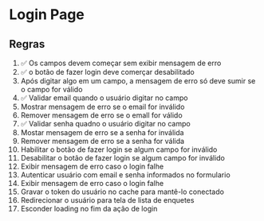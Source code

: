 # Login Page

## Regras
1. ✅ Os campos devem começar sem exibir mensagem de erro
2. ✅ o botão de fazer login deve comerçar desabilitado
3. Após digitar algo em um campo, a mensagem de erro só deve sumir se o campo for válido
4. ✅ Validar email quando o usuário digitar no campo
5. Mostrar mensagem de erro se o email for inválido
6. Remover mensagem de erro se o emall for válido
7. ✅ Validar senha quadno o usuário digitar no campo
8. Mostar mensagem de erro se a senha for inválida
9. Remover mensagem de erro se a senha for válida
10. Habilitar o botão de fazer login se algum campo for inválido
11. Desabilitar o botão de fazer login se algum campo for inválido
12. Exibir mensagem de erro caso o login falhe
13. Autenticar usuário com email e senha informados no formulario
14. Exibir mensagem de erro caso o login falhe
15. Gravar o token do usuário no cache para mantê-lo conectado
16. Redirecionar o usuário para tela de lista de enquetes
17. Esconder loading no fim da ação de login
